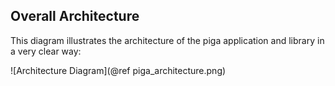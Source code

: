Overall Architecture
--------------------

This diagram illustrates the architecture of the piga application and
library in a very clear way: 

![Architecture Diagram](@ref piga_architecture.png)